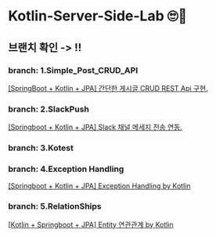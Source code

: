 # Kotlin-Server-Side-Lab 🙄👻
## 브랜치 확인 -> !!

### branch: 1.Simple_Post_CRUD_API
[[SpringBoot + Kotlin + JPA] 간단한 게시글 CRUD REST Api 구현.](https://brotherone.tistory.com/8)

### branch: 2.SlackPush
[[Springboot + Kotlin + JPA] Slack 채널 메세지 전송 연동.](https://brotherone.tistory.com/7)

### branch: 3.Kotest

### branch: 4.Exception Handling
[[Springboot + Kotlin + JPA] Exception Handling by Kotlin](https://brotherone.tistory.com/10)


### branch: 5.RelationShips
[[Kotlin + Springboot + JPA] Entity 연관관계 by Kotlin](https://brotherone.tistory.com/11)



